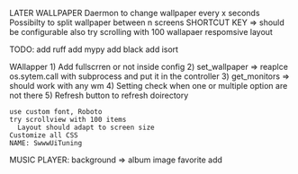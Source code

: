 LATER
  WALLPAPER
    Daermon to change wallpaper every x seconds
    Possibilty to split wallpaper between n screens
    SHORTCUT KEY => should be configurable also
    try scrolling with 100 wallapaer
    respomsive layout

TODO:
  add ruff
  add mypy
  add black
  add isort

WAllapper
    1) Add fullscrren or not inside config
    2)  set_wallpaper => reaplce os.sytem.call with subprocess and put it in the controller
    3) get_monitors => should work with any wm
    4)     Setting check when one or multiple option are not there
    5)  Refresh button to refresh doirectory

    use custom font, Roboto
    try scrollview with 100 items
      Layout should adapt to screen size
    Customize all CSS
    NAME: SwwwUiTuning


MUSIC PLAYER:
  background => album image
  favorite add

